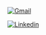 [![Gmail](https://skillicons.dev/icons?i=gmail&theme=light)](https://google.com)

[![Linkedin](https://skillicons.dev/icons?i=linkedin&theme=light)](https://skillicons.dev)